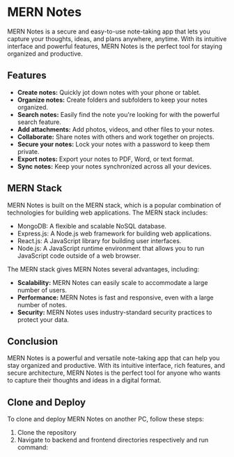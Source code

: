# MERN Notes

MERN Notes is a secure and easy-to-use note-taking app that lets you capture your thoughts, ideas, and plans anywhere, anytime. With its intuitive interface and powerful features, MERN Notes is the perfect tool for staying organized and productive.

## Features

- **Create notes:** Quickly jot down notes with your phone or tablet.
- **Organize notes:** Create folders and subfolders to keep your notes organized.
- **Search notes:** Easily find the note you're looking for with the powerful search feature.
- **Add attachments:** Add photos, videos, and other files to your notes.
- **Collaborate:** Share notes with others and work together on projects.
- **Secure your notes:** Lock your notes with a password to keep them private.
- **Export notes:** Export your notes to PDF, Word, or text format.
- **Sync notes:** Keep your notes synchronized across all your devices.

## MERN Stack

MERN Notes is built on the MERN stack, which is a popular combination of technologies for building web applications. The MERN stack includes:

- MongoDB: A flexible and scalable NoSQL database.
- Express.js: A Node.js web framework for building web applications.
- React.js: A JavaScript library for building user interfaces.
- Node.js: A JavaScript runtime environment that allows you to run JavaScript code outside of a web browser.

The MERN stack gives MERN Notes several advantages, including:

- **Scalability:** MERN Notes can easily scale to accommodate a large number of users.
- **Performance:** MERN Notes is fast and responsive, even with a large number of notes.
- **Security:** MERN Notes uses industry-standard security practices to protect your data.

## Conclusion

MERN Notes is a powerful and versatile note-taking app that can help you stay organized and productive. With its intuitive interface, rich features, and secure architecture, MERN Notes is the perfect tool for anyone who wants to capture their thoughts and ideas in a digital format.

## Clone and Deploy

To clone and deploy MERN Notes on another PC, follow these steps:

1. Clone the repository
2. Navigate to backend and frontend directories respectively and run command:
